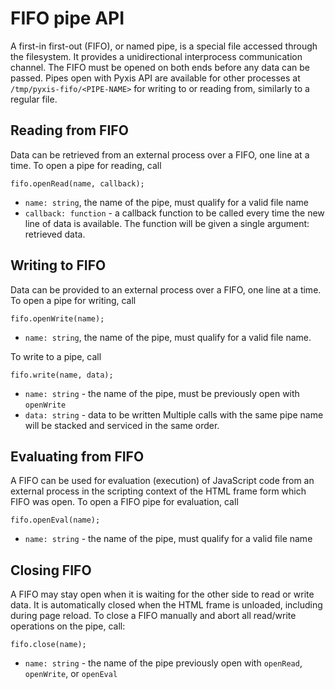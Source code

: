 # FIFO pipe API
A first-in first-out (FIFO), or named pipe, is a special file accessed through the filesystem. It provides a unidirectional interprocess communication channel. The FIFO must be opened on both ends before any data can be passed.
Pipes open with Pyxis API are available for other processes at `/tmp/pyxis-fifo/<PIPE-NAME>` for writing to or reading from, similarly to a regular file.

## Reading from FIFO
Data can be retrieved from an external process over a FIFO, one line at a time.
To open a pipe for reading, call
```
fifo.openRead(name, callback);
```
- `name: string`, the name of the pipe, must qualify for a valid file name
- `callback: function` - a callback function to be called every time the new line of data is available. The function will be given a single argument: retrieved data.

## Writing to FIFO
Data can be provided to an external process over a FIFO, one line at a time.
To open a pipe for writing, call
```
fifo.openWrite(name);
```
- `name: string`, the name of the pipe, must qualify for a valid file name.

To write to a pipe, call
```
fifo.write(name, data);
```
- `name: string` - the name of the pipe, must be previously open with `openWrite`
- `data: string` - data to be written
Multiple calls with the same pipe name will be stacked and serviced in the same order.

## Evaluating from FIFO
A FIFO can be used for evaluation (execution) of JavaScript code from an external process in the scripting context of the HTML frame form which FIFO was open.
To open a FIFO pipe for evaluation, call
```
fifo.openEval(name);
```
- `name: string` - the name of the pipe, must qualify for a valid file name

## Closing FIFO
A FIFO may stay open when it is waiting for the other side to read or write data. It is automatically closed when the HTML frame is unloaded, including during page reload.
To close a FIFO manually and abort all read/write operations on the pipe, call:
```
fifo.close(name);
```
- `name: string` - the name of the pipe previously open with `openRead`, `openWrite`, or `openEval`
